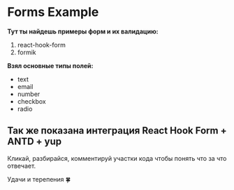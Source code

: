 # Forms Example

**Тут ты найдешь примеры форм и их валидацию:**
1. react-hook-form
2. formik

**Взял основные типы полей:**
- text
- email
- number
- checkbox
- radio


## Так же показана интеграция **React Hook Form + ANTD + yup**

Кликай, разбирайся, комментируй участки кода чтобы понять что за что отвечает.

Удачи и терепения 🍀
